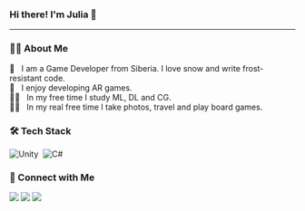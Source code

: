 ### Hi there! I'm Julia 👋
<hr>

### :woman_technologist: About Me

:cold_face: &nbsp; I am a Game Developer from Siberia. I love snow and write frost-resistant code.\
:robot: &nbsp; I enjoy developing AR games.\
:woman_student: &nbsp; In my free time I study ML, DL and CG.\
:lotus_position_woman: &nbsp; In my real free time I take photos, travel and play board games.

### 🛠 Tech Stack

![Unity](https://img.shields.io/badge/unity-%23000000.svg?style=for-the-badge&logo=unity&logoColor=white)&nbsp;
![C#](https://img.shields.io/badge/c%23-%23239120.svg?style=for-the-badge&logo=csharp&logoColor=white)



### :speech_balloon: Connect with Me

<a href="https://jdenisova.github.io"><img src="https://img.shields.io/badge/-jdenisova.github.io-F57400?style=for-the-badge&logoColor=white"/></a>
<a href="mailto:j.v.denisowa@gmail.com"><img src="https://img.shields.io/badge/-j.v.denisowa@gmail.com-D14836?style=for-the-badge&logo=Gmail&logoColor=white"/></a>
<a href="https://t.me/justfromsiberia"><img src="https://img.shields.io/badge/-@justfromsiberia-0077B5?style=for-the-badge&logo=Telegram&logoColor=white"/></a>
